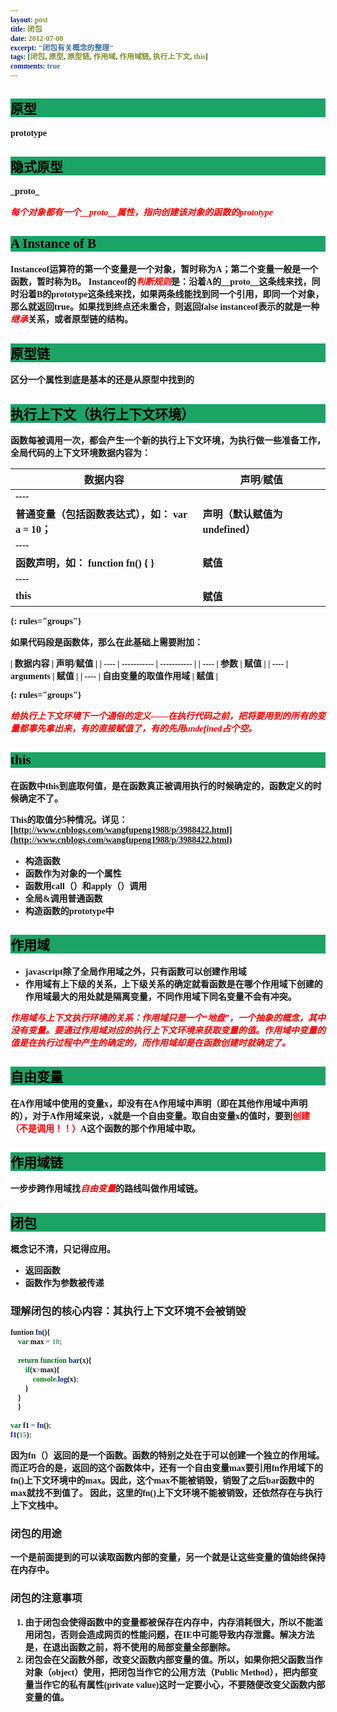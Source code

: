 ```yaml
---
layout: post
title: 闭包
date: 2012-07-08
excerpt: "闭包有关概念的整理"
tags: [闭包, 原型, 原型链, 作用域, 作用域链, 执行上下文, this]
comments: true
---
```

<style type="text/css">
	*{
	font-family:"幼圆";
	font-weight:bold;	
}
	h2{
	color:#000;
	background-color:#1CA366;
}
	em{
	color:red;
}
</style>
## 原型

prototype

## 隐式原型

\_proto\_

*<font color=red>每个对象都有一个__proto__属性，指向创建该对象的函数的prototype</font>*

## A Instance of B

Instanceof运算符的第一个变量是一个对象，暂时称为A；第二个变量一般是一个函数，暂时称为B。
Instanceof的*判断规则*是：沿着A的__proto__这条线来找，同时沿着B的prototype这条线来找，如果两条线能找到同一个引用，即同一个对象，那么就返回true。如果找到终点还未重合，则返回false
instanceof表示的就是一种<em>继承</em>关系，或者原型链的结构。

## 原型链

区分一个属性到底是基本的还是从原型中找到的

## 执行上下文（执行上下文环境）

函数每被调用一次，都会产生一个新的执行上下文环境，为执行做一些准备工作，
全局代码的上下文环境数据内容为：

| 数据内容                                      | 声明/赋值                   |
| --------------------------------------------- | --------------------------- |
| ----
| 普通变量（包括函数表达式），如： var a = 10； | 声明（默认赋值为undefined） |
| ----
| 函数声明，如： function fn() { }              | 赋值                        |
| ----
| this                                          | 赋值                        |

{: rules="groups"}

如果代码段是函数体，那么在此基础上需要附加：

| 数据内容 | 声明/赋值 |
| ----
| ----------- | ----------- |
| ----
| 参数 | 赋值 |
| ----
| arguments | 赋值 |
| ----
| 自由变量的取值作用域 | 赋值 |

{: rules="groups"}

*给执行上下文环境下一个通俗的定义——在执行代码之前，把将要用到的所有的变量都事先拿出来，有的直接赋值了，有的先用undefined占个空。*

## this

在函数中this到底取何值，是在函数真正被调用执行的时候确定的，函数定义的时候确定不了。

This的取值分5种情况。详见：[http://www.cnblogs.com/wangfupeng1988/p/3988422.html](http://www.cnblogs.com/wangfupeng1988/p/3988422.html)

* 构造函数
* 函数作为对象的一个属性
* 函数用call（）和apply（）调用
* 全局&调用普通函数
* 构造函数的prototype中

## 作用域

* javascript除了全局作用域之外，只有函数可以创建作用域
* 作用域有上下级的关系，上下级关系的确定就看函数是在哪个作用域下创建的作用域最大的用处就是隔离变量，不同作用域下同名变量不会有冲突。

*作用域与上下文执行环境的关系：作用域只是一个“地盘”，一个抽象的概念，其中没有变量。要通过作用域对应的执行上下文环境来获取变量的值。作用域中变量的值是在执行过程中产生的确定的，而作用域却是在函数创建时就确定了。*

## 自由变量

在A作用域中使用的变量x，却没有在A作用域中声明（即在其他作用域中声明的），对于A作用域来说，x就是一个自由变量。取自由变量x的值时，要到<font color=red>**创建（不是调用！！）**</font>A这个函数的那个作用域中取。

## 作用域链

一步步跨作用域找*自由变量*的路线叫做作用域链。

## 闭包

概念记不清，只记得应用。

* 返回函数
* 函数作为参数被传递

### 理解闭包的核心内容：其执行上下文环境不会被销毁
```javascript
funtion fn(){
	var max = 10;
	
	return function bar(x){
		if(x>max){
			console.log(x);
		}
	}
    }
    
var f1 = fn();
f1(15); 
```
   
因为fn（）返回的是一个函数。函数的特别之处在于可以创建一个独立的作用域。而正巧合的是，返回的这个函数体中，还有一个自由变量max要引用fn作用域下的fn()上下文环境中的max。因此，这个max不能被销毁，销毁了之后bar函数中的max就找不到值了。
因此，这里的fn()上下文环境不能被销毁，还依然存在与执行上下文栈中。

### 闭包的用途

一个是前面提到的可以读取函数内部的变量，另一个就是让这些变量的值始终保持在内存中。

### 闭包的注意事项

1. 由于闭包会使得函数中的变量都被保存在内存中，内存消耗很大，所以不能滥用闭包，否则会造成网页的性能问题，在IE中可能导致内存泄露。解决方法是，在退出函数之前，将不使用的局部变量全部删除。
2. 闭包会在父函数外部，改变父函数内部变量的值。所以，如果你把父函数当作对象（object）使用，把闭包当作它的公用方法（Public Method），把内部变量当作它的私有属性(private value)这时一定要小心，不要随便改变父函数内部变量的值。
